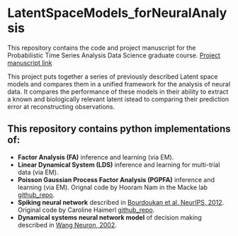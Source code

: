 # LatentSpaceModels_forNeuralAnalysis
This repository contains the code and project manuscript for the Probabilistic Time Series Analysis Data Science graduate course. [Project manuscript link](https://www.overleaf.com/read/ycwpxhpmybrn)

This project puts together a series of previously described Latent space models and compares them in a unified framework for the analysis of neural data. It compares the performance of these models in their ability to extract a known and biologically relevant latent istead to comparing their prediction error at reconstructing observations.

## This repository contains python implementations of:
- **Factor Analysis (FA)** inference and learning (via EM).
- **Linear Dynamical System (LDS)** inference and learning for multi-trial data (via EM).
- **Poisson Gaussian Process Factor Analysis (PGPFA)** inference and learning (via EM). Orignal code by Hooram Nam in the Macke lab [github_repo](https://gitlab.podri.org/nhooram/poisson-gpfa).
- **Spiking neural network** described in [Bourdoukan et al. NeurIPS, 2012](https://papers.nips.cc/paper/2012/hash/3a15c7d0bbe60300a39f76f8a5ba6896-Abstract.html). Original code by Caroline Haimerl [github_repo](https://github.com/CarolineHaimerl27/LatentSpaceModels).
- **Dynamical systems neural network model** of decision making described in [Wang Neuron, 2002](https://pubmed.ncbi.nlm.nih.gov/12467598/).


